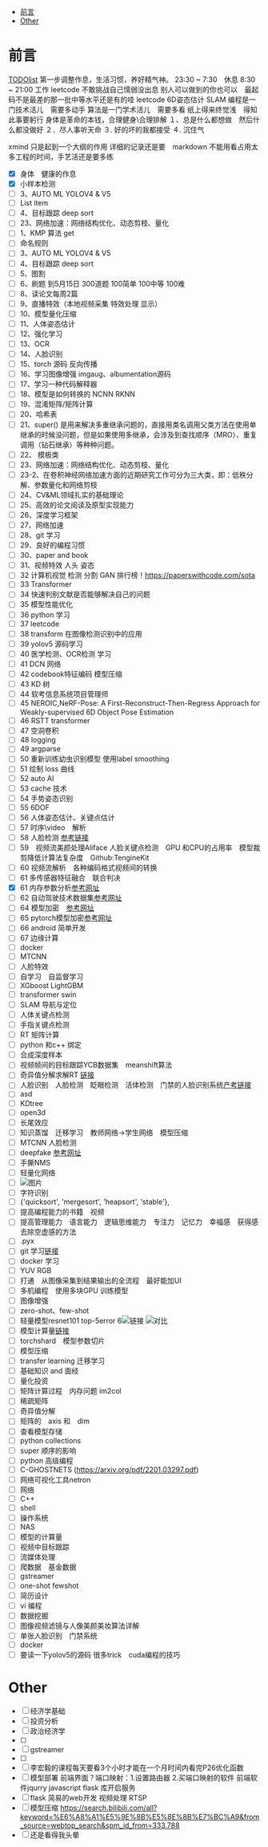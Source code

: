 <!--
 * @Description: 
 * @Author: 
 * @Date: 2022-04-19 10:04:43
 * @LastEditTime: 2022-09-06 09:36:53
 * @LastEditors: hedaobaishui 896585355@qq.com
-->
<!-- TOC -->

- [前言](#前言)
- [Other](#other)

<!-- /TOC -->
# 前言
[TODOlist](https://editor.csdn.net/md?articleId=115220117)
第一步调整作息，生活习惯，养好精气神。
23:30 ~ 7:30　休息
8:30 ~ 21:00 工作
leetcode 
不敢挑战自己懦弱没出息
别人可以做到的你也可以　最起码不是最差的那一批中等水平还是有的哇
leetcode
6D姿态估计
SLAM
编程是一门技术活儿　需要多动手
算法是一门学术活儿　需要多看
纸上得来终觉浅　得知此事要躬行
身体是革命的本钱，合理健身\合理排解
１、总是什么都想做　然后什么都没做好
２．尽人事听天命
３. 好的坏的我都接受
４. 沉住气

xmind 只是起到一个大纲的作用
详细的记录还是要　markdown
不能用看占用太多工程的时间，手艺活还是要多练

 - [x] 身体　健康的作息 
 - [x] 小样本检测
 - [ ] 3、AUTO ML YOLOV4 & V5 
 - [ ] List item
 - [ ] 4、目标跟踪 deep sort
 - [ ] 23、网络加速：网络结构优化、动态剪枝、量化
 - [ ] 1、KMP 算法 get
 - [ ] 命名规则
 - [ ] 3、AUTO ML YOLOV4 & V5 
 - [ ] 4、目标跟踪 deep sort
 - [ ] 5、图割
 - [ ] 6、刷题 到5月15日 300道题 100简单 100中等 100难
 - [ ] 8、读论文每周2篇
 - [ ] 9、直播特效（本地视频采集 特效处理 显示）
 - [ ] 10、模型量化压缩
 - [ ] 11、人体姿态估计
 - [ ] 12、强化学习
 - [ ] 13、OCR
 - [ ] 14、人脸识别
 - [ ] 15、torch 源码 反向传播
 - [ ] 16、学习图像增强 imgaug、albumentation源码
 - [ ] 17、学习一种代码解释器
 - [ ] 18、模型是如何转换的 NCNN RKNN
 - [ ] 19、混淆矩阵/矩阵计算
 - [ ] 20、哈希表
 - [ ] 21、super() 是用来解决多重继承问题的，直接用类名调用父类方法在使用单继承的时候没问题，但是如果使用多继承，会涉及到查找顺序（MRO）、重复调用（钻石继承）等种种问题。
 - [ ] 22、 模板类
 - [ ] 23、网络加速：网络结构优化、动态剪枝、量化
 - [ ] 23-2、在卷积神经网络加速方面的近期研究工作可分为三大类，即：低秩分解、参数量化和网络剪枝
 - [ ] 24、CV&ML领域扎实的基础理论
 - [ ] 25、高效的论文阅读及原型实现能力
 - [ ] 26、深度学习框架
 - [ ] 27、网络加速
 - [ ] 28、git 学习
 - [ ] 29、良好的编程习惯
 - [ ] 30、paper and book
 - [ ] 31、视频特效 人头 姿态
 - [ ] 32 计算机视觉 检测 分割 GAN 排行榜！https://paperswithcode.com/sota
 - [ ] 33 Transformer
 - [ ] 34 快速判别文献是否能够解决自己的问题
 - [ ] 35 模型性能优化
 - [ ] 36 python 学习
 - [ ] 37 leetcode
 - [ ] 38 transform 在图像检测识别中的应用
 - [ ] 39 yolov5 源码学习
 - [ ] 40 医学检测、OCR检测 学习
 - [ ] 41 DCN 网络
 - [ ] 42 codebook特征编码 模型压缩
 - [ ] 43 KD 树
 - [ ] 44 软考信息系统项目管理师
 - [ ] 45 NEROIC,NeRF-Pose: A First-Reconstruct-Then-Regress Approach for Weakly-supervised 6D Object Pose Estimation
 - [ ] 46 RSTT transformer
 - [ ] 47 空洞卷积
 - [ ] 48 logging
 - [ ] 49 argparse
 - [ ] 50 重新训练幼虫识别模型 使用label smoothing
 - [ ] 51 绘制 loss 曲线
 - [ ] 52 auto AI
 - [ ] 53 cache 技术
 - [ ] 54 手势姿态识别
 - [ ] 55 6DOF
 - [ ] 56 人体姿态估计、关键点估计
 - [ ] 57 时序\video　解析
 - [ ] 58 人脸检测 [参考链接](https://www.infoq.cn/article/CfW4lObDUR-Oiw5PUcru)
 - [ ] 59　视频流美颜处理Aliface 人脸关键点检测　GPU 和CPU的占用率　模型裁剪降低计算法复杂度　Github:TengineKit
 - [ ] 60 视频流解析　各种编码格式视频间的转换　
 - [ ] 61 多传感器特征融合　联合判决
 - [x] 61 内存参数分析[参考网址](https://blog.csdn.net/wz22881916/article/details/81054036)
 - [ ] 62 自动驾驶技术数据集[参考网址](https://zhuanlan.zhihu.com/p/159684396)
 - [ ] 64 模型加密　[参考网址](https://zhuanlan.zhihu.com/p/268327784)
 - [ ] 65 pytorch模型加密[参考网址](https://blog.csdn.net/weixin_43508499/article/details/124390983)
 - [ ] 66 android 简单开发
 - [ ] 67 边缘计算 
 - [ ] docker
 - [ ] MTCNN
 - [ ] 人脸特效
 - [ ] 自学习　自监督学习
 - [ ] XGboost LightGBM
 - [ ] transformer swin 
 - [ ] SLAM 导航与定位
 - [ ] 人体关键点检测
 - [ ] 手指关键点检测
 - [ ] RT 矩阵计算
 - [ ] python 和c++ 绑定
 - [ ] 合成深度样本
 - [ ] 视频帧间的目标跟踪YCB数据集　meanshift算法
 - [ ] 奇异值分解求解RT [链接](https://blog.csdn.net/dfdfdsfdfdfdf/article/details/53213240)
 - [ ] 人脸识别　人脸检测　眨眼检测　活体检测　门禁的人脸识别系统[产考链接](https://zhuanlan.zhihu.com/p/105810423)
 - [ ] asd
 - [ ] KDtree
 - [ ] open3d
 - [ ] 长尾效应
 - [ ] 知识蒸馏　迁移学习　教师网络->学生网络　模型压缩
 - [ ] MTCNN 人脸检测
 - [ ] deepfake [参考网址](https://zhuanlan.zhihu.com/p/139489768)
 - [ ] 手撕NMS
 - [ ] 轻量化网络
 - [ ] ![图片](https://img-blog.csdnimg.cn/20210426092800266.png?x-oss-process=image/watermark,type_ZmFuZ3poZW5naGVpdGk,shadow_10,text_aHR0cHM6Ly9ibG9nLmNzZG4ubmV0L3dqMTEzMTQ5,size_16,color_FFFFFF,t_70)
 - [ ] 字符识别
 - [ ] {'quicksort', 'mergesort', 'heapsort', 'stable'},
 - [ ] 提高编程能力的书籍　视频
 - [ ] 提高管理能力　语言能力　逻辑思维能力　专注力　记忆力　幸福感　获得感　去除空虚感的方法
 - [ ] .pyx
 - [ ] git 学习[链接](https://zhuanlan.zhihu.com/p/276376558)
 - [ ] docker 学习
 - [ ] YUV RGB
 - [ ] 打通　从图像采集到结果输出的全流程　最好能加UI
 - [ ] 多机编程　使用多块GPU 训练模型
 - [ ] 图像增强
 - [ ] zero-shot、few-shot
 - [ ] 轻量模型resnet101 top-5error 6![链接](https://pic2.zhimg.com/80/v2-10be1a8b90afd986207db285fb9eeae9_720w.jpg)
  ![对比](0picture/resnet.jpg)
 - [ ] 模型计算量[链接](https://blog.csdn.net/weixin_39833897/article/details/105807172)
 - [ ] torchshard　模型参数切片
 - [ ] 模型压缩
 - [ ] transfer learning 迁移学习
 - [ ] 基础知识 and 面经
 - [ ] 量化投资
 - [ ] 矩阵计算过程　内存问题 im2col
 - [ ] 稀疏矩阵
 - [ ] 奇异值分解
 - [ ] 矩阵的　axis 和　dim
 - [ ] 查看模型存储
 - [ ] python collections
 - [ ] super 顺序的影响
 - [ ] python 高级编程
 - [ ] C-GHOSTNETS (https://arxiv.org/pdf/2201.03297.pdf)
 - [ ] 网络可视化工具netron
 - [ ] 网络
 - [ ] C++ 
 - [ ] shell
 - [ ] 操作系统
 - [ ] NAS
 - [ ] 模型的计算量
 - [ ] 视频中目标跟踪
 - [ ] 流媒体处理
 - [ ] 爬数据　基金数据
 - [ ] gstreamer
 - [ ] one-shot fewshot
 - [ ] 简历设计
 - [ ] vi 编程
 - [ ] 数据挖掘
 - [ ] 图像视频滤镜与人像美颜美妆算法详解
 - [ ] 单张人脸识别　门禁系统
 - [ ] docker
 - [ ] 要读一下yolov5的源码 很多trick　cuda编程的技巧
# Other
 - [ ] 经济学基础
 - [ ] 投资分析
 - [ ] 政治经济学
 - [ ] 
 - [ ] gstreamer
 - [ ] 
 - [ ] 李宏毅的课程每天要看3个小时才能在一个月时间内看完P26优化函数
 - [ ] 模型部署 前端界面？端口映射：1.设置路由器 2.买端口映射的软件 前端软件jqurry javascript flask 库开启服务
 - [ ] flask 简易的web开发 视频处理  RTSP
 - [ ] 模型压缩 https://search.bilibili.com/all?keyword=%E6%A8%A1%E5%9E%8B%E5%8E%8B%E7%BC%A9&from_source=webtop_search&spm_id_from=333.788
 - [ ] 还是看得我头晕
